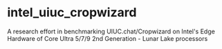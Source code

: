 # intel_uiuc_cropwizard
A research effort in benchmarking UIUC.chat/Cropwizard on Intel's Edge Hardware of Core Ultra 5/7/9 2nd Generation  - Lunar Lake processors
